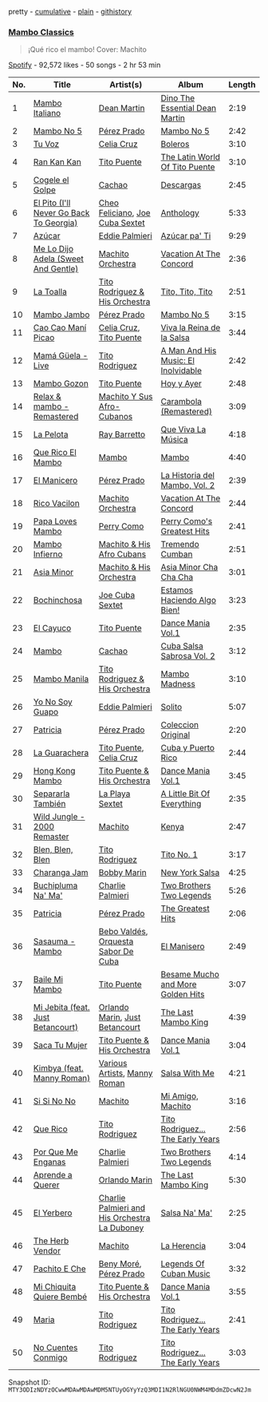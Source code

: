 pretty - [cumulative](/playlists/cumulative/37i9dQZF1DWY3wGocULdzX.md) - [plain](/playlists/plain/37i9dQZF1DWY3wGocULdzX) - [githistory](https://github.githistory.xyz/mackorone/spotify-playlist-archive/blob/main/playlists/plain/37i9dQZF1DWY3wGocULdzX)

### [Mambo Classics](https://open.spotify.com/playlist/37i9dQZF1DWY3wGocULdzX)

> ¡Qué rico el mambo! Cover: Machito

[Spotify](https://open.spotify.com/user/spotify) - 92,572 likes - 50 songs - 2 hr 53 min

| No. | Title | Artist(s) | Album | Length |
|---|---|---|---|---|
| 1 | [Mambo Italiano](https://open.spotify.com/track/5G4JTc4HlIsg7CyiDwoPV2) | [Dean Martin](https://open.spotify.com/artist/49e4v89VmlDcFCMyDv9wQ9) | [Dino The Essential Dean Martin](https://open.spotify.com/album/6D5uTxoH304RXHiLISapHj) | 2:19 |
| 2 | [Mambo No 5](https://open.spotify.com/track/6fJnlY8rYqC37J2u2OeEMf) | [Pérez Prado](https://open.spotify.com/artist/1ZKhPkCXXgtiGgALn4OYtT) | [Mambo No 5](https://open.spotify.com/album/1uTfiWvskpE7pQ7on5qnWi) | 2:42 |
| 3 | [Tu Voz](https://open.spotify.com/track/1lQWRMxlvahpRLzrwSIXNH) | [Celia Cruz](https://open.spotify.com/artist/2weA6hhVqTIN2gSn9PUB9U) | [Boleros](https://open.spotify.com/album/7DSbg77hDxJs4dnvi1qVgj) | 3:10 |
| 4 | [Ran Kan Kan](https://open.spotify.com/track/3FCN9xduajof2MGIJbWdGe) | [Tito Puente](https://open.spotify.com/artist/6SPpCqM8gOzrtICAxN5NuX) | [The Latin World Of Tito Puente](https://open.spotify.com/album/4jDlifFGsIq4Am1bSbCXVH) | 3:10 |
| 5 | [Cogele el Golpe](https://open.spotify.com/track/0lunMiZlsZ7U854GvHMyVZ) | [Cachao](https://open.spotify.com/artist/1Qa5p9ajnRIvq7bfsdtzqQ) | [Descargas](https://open.spotify.com/album/4ghddg6ZQtBZEEoFODQs5W) | 2:45 |
| 6 | [El Pito \(I'll Never Go Back To Georgia\)](https://open.spotify.com/track/4urZ7xOhe9Ss1Yi2t9a9NY) | [Cheo Feliciano](https://open.spotify.com/artist/1Ypa8o8muvDcgOt1YYtcOC), [Joe Cuba Sextet](https://open.spotify.com/artist/7glnjTMVq4r8iNugFbuIqj) | [Anthology](https://open.spotify.com/album/3ukST4dz4n39IwgDiFTk8x) | 5:33 |
| 7 | [Azúcar](https://open.spotify.com/track/4j0CkYOhOdPyWjfpEL1sWM) | [Eddie Palmieri](https://open.spotify.com/artist/2VviFtXYreO6Zn9n8Ibk6C) | [Azúcar pa' Ti](https://open.spotify.com/album/7ABnsWLl8iiyVqkpR9ZRGT) | 9:29 |
| 8 | [Me Lo Dijo Adela \(Sweet And Gentle\)](https://open.spotify.com/track/52kWckaWi8zDRL3r2fQoPv) | [Machito Orchestra](https://open.spotify.com/artist/38FHSGePCxtSwgzzInXhVe) | [Vacation At The Concord](https://open.spotify.com/album/7thOtRH5Z0D9WVyWs8LhWJ) | 2:36 |
| 9 | [La Toalla](https://open.spotify.com/track/7H6Hu1KiXJGh2HnTIkJywv) | [Tito Rodriguez & His Orchestra](https://open.spotify.com/artist/67HW6PKDXtSXN6ANTEQemN) | [Tito, Tito, Tito](https://open.spotify.com/album/18vrXXXmrzZ5os8lqLYn2k) | 2:51 |
| 10 | [Mambo Jambo](https://open.spotify.com/track/5RZ0Y8ae2DuIBPRNjVGkch) | [Pérez Prado](https://open.spotify.com/artist/1ZKhPkCXXgtiGgALn4OYtT) | [Mambo No 5](https://open.spotify.com/album/1uTfiWvskpE7pQ7on5qnWi) | 3:15 |
| 11 | [Cao Cao Maní Picao](https://open.spotify.com/track/4jrV8b9VyVl0bGRDrlReSt) | [Celia Cruz](https://open.spotify.com/artist/2weA6hhVqTIN2gSn9PUB9U), [Tito Puente](https://open.spotify.com/artist/6SPpCqM8gOzrtICAxN5NuX) | [Viva la Reina de la Salsa](https://open.spotify.com/album/5sj5rxV32E8izCz99fNFLU) | 3:44 |
| 12 | [Mamá Güela \- Live](https://open.spotify.com/track/4peboQ0PfWsLbjYNYSPgmB) | [Tito Rodriguez](https://open.spotify.com/artist/10n4KkyM4UDt4pf9H4aDlS) | [A Man And His Music: El Inolvidable](https://open.spotify.com/album/7101EVthCwrld4QKetHmb6) | 2:42 |
| 13 | [Mambo Gozon](https://open.spotify.com/track/0hk1gSyn3wKgdxqF6qaKUZ) | [Tito Puente](https://open.spotify.com/artist/6SPpCqM8gOzrtICAxN5NuX) | [Hoy y Ayer](https://open.spotify.com/album/1Gg0LMPxbrR8SCXtAMveyG) | 2:48 |
| 14 | [Relax & mambo \- Remastered](https://open.spotify.com/track/2MF3bZLaQI65YjRp7H4A1D) | [Machito Y Sus Afro\-Cubanos](https://open.spotify.com/artist/4Xh7yiscGNnJXmwaZcaloB) | [Carambola \(Remastered\)](https://open.spotify.com/album/76O9p5w3ZRzxtbE7KtCUU6) | 3:09 |
| 15 | [La Pelota](https://open.spotify.com/track/4DkK1PenbmoVjSEFMurUFp) | [Ray Barretto](https://open.spotify.com/artist/2h4ndKS2vRWeFLpq8ARu0D) | [Que Viva La Música](https://open.spotify.com/album/567VtThAiuol6fSWSPPTNV) | 4:18 |
| 16 | [Que Rico El Mambo](https://open.spotify.com/track/4ucHP0s9uWaloTQ5HbVyiy) | [Mambo](https://open.spotify.com/artist/3QQyOPRmd24X1Q4ZbYCrQN) | [Mambo](https://open.spotify.com/album/5KAeqB0YySMuy7F7VXVjQo) | 4:40 |
| 17 | [El Manicero](https://open.spotify.com/track/4A0iCzLqX0bmDuDq1YAT59) | [Pérez Prado](https://open.spotify.com/artist/1ZKhPkCXXgtiGgALn4OYtT) | [La Historia del Mambo, Vol\. 2](https://open.spotify.com/album/6fJdrjyuTWOeZboh03i01n) | 2:39 |
| 18 | [Rico Vacilon](https://open.spotify.com/track/22vnfqgJeAKZmVhhK6tXnk) | [Machito Orchestra](https://open.spotify.com/artist/38FHSGePCxtSwgzzInXhVe) | [Vacation At The Concord](https://open.spotify.com/album/7thOtRH5Z0D9WVyWs8LhWJ) | 2:44 |
| 19 | [Papa Loves Mambo](https://open.spotify.com/track/5A4gzphhD7SyZZhQeda8Vv) | [Perry Como](https://open.spotify.com/artist/5v8jlSmAQfrkTjAlpUfWtu) | [Perry Como's Greatest Hits](https://open.spotify.com/album/1Xn52rnZPmftC6oPyNOTfv) | 2:41 |
| 20 | [Mambo Infierno](https://open.spotify.com/track/37IPOyonJjOLmOlns8RXhx) | [Machito & His Afro Cubans](https://open.spotify.com/artist/48uvJVs3amPDYGr4EZoRg9) | [Tremendo Cumban](https://open.spotify.com/album/14u4OthZTF7D0z40hy7OmK) | 2:51 |
| 21 | [Asia Minor](https://open.spotify.com/track/1ZU7un2BX6J98BibBv8cmO) | [Machito & His Orchestra](https://open.spotify.com/artist/14IhDLK3FnairSloyYjw9h) | [Asia Minor Cha Cha Cha](https://open.spotify.com/album/0OelWTAicp39Y93KJBWJA2) | 3:01 |
| 22 | [Bochinchosa](https://open.spotify.com/track/7L4eODuSL77fkoVioQD0Mo) | [Joe Cuba Sextet](https://open.spotify.com/artist/7glnjTMVq4r8iNugFbuIqj) | [Estamos Haciendo Algo Bien!](https://open.spotify.com/album/6qbLn5WNxrKGzzYQENyUmX) | 3:23 |
| 23 | [El Cayuco](https://open.spotify.com/track/3j05qtcQlRIVF0a2DOoO68) | [Tito Puente](https://open.spotify.com/artist/6SPpCqM8gOzrtICAxN5NuX) | [Dance Mania Vol.1](https://open.spotify.com/album/1XjabdmwipT62cLSZV45SU) | 2:35 |
| 24 | [Mambo](https://open.spotify.com/track/5EHfeFLbEWeYeNDzTyFby2) | [Cachao](https://open.spotify.com/artist/1Qa5p9ajnRIvq7bfsdtzqQ) | [Cuba Salsa Sabrosa Vol\. 2](https://open.spotify.com/album/4TRIu8j6ea1pfnPMzbrHjT) | 3:12 |
| 25 | [Mambo Manila](https://open.spotify.com/track/0gyejcE44IsekC8hL6aylF) | [Tito Rodriguez & His Orchestra](https://open.spotify.com/artist/67HW6PKDXtSXN6ANTEQemN) | [Mambo Madness](https://open.spotify.com/album/37adSaGjRerybXzNjcry13) | 3:10 |
| 26 | [Yo No Soy Guapo](https://open.spotify.com/track/5xg8xey3cg0LvsY72ssgeI) | [Eddie Palmieri](https://open.spotify.com/artist/2VviFtXYreO6Zn9n8Ibk6C) | [Solito](https://open.spotify.com/album/6AY69nRRUOsqIoQauepZM2) | 5:07 |
| 27 | [Patricia](https://open.spotify.com/track/2bwhOdCOLgQ8v6xStAqnju) | [Pérez Prado](https://open.spotify.com/artist/1ZKhPkCXXgtiGgALn4OYtT) | [Coleccion Original](https://open.spotify.com/album/1hu7GjmtnChBUBDLZjb2Mb) | 2:20 |
| 28 | [La Guarachera](https://open.spotify.com/track/7kWdf24d03AheJu4KF4mo3) | [Tito Puente](https://open.spotify.com/artist/6SPpCqM8gOzrtICAxN5NuX), [Celia Cruz](https://open.spotify.com/artist/2weA6hhVqTIN2gSn9PUB9U) | [Cuba y Puerto Rico](https://open.spotify.com/album/1P7Ucst33FwWbnoCj0TlNw) | 2:44 |
| 29 | [Hong Kong Mambo](https://open.spotify.com/track/1QLC5yG0vyDMXsShhpsGsX) | [Tito Puente & His Orchestra](https://open.spotify.com/artist/1zN5Et4jcH3XQ0b60IGmp1) | [Dance Mania Vol.1](https://open.spotify.com/album/1XjabdmwipT62cLSZV45SU) | 3:45 |
| 30 | [Separarla También](https://open.spotify.com/track/2uUimJq18JcrZjgkuvLuMa) | [La Playa Sextet](https://open.spotify.com/artist/2sOjbVJo60mStZl19NDcUn) | [A Little Bit Of Everything](https://open.spotify.com/album/49CPTtkajDw9XAcUafNgrY) | 2:35 |
| 31 | [Wild Jungle \- 2000 Remaster](https://open.spotify.com/track/0uoOBKdEsBzqKjondmUTli) | [Machito](https://open.spotify.com/artist/3mdrgtEX1xhiauu3Pn06LL) | [Kenya](https://open.spotify.com/album/1BHUIrORQwywRkl5cjapQz) | 2:47 |
| 32 | [Blen, Blen, Blen](https://open.spotify.com/track/0koL9KgFF8DiuNExstwl4X) | [Tito Rodriguez](https://open.spotify.com/artist/10n4KkyM4UDt4pf9H4aDlS) | [Tito No\. 1](https://open.spotify.com/album/7CRlAAlopAiJb5jimIkCGn) | 3:17 |
| 33 | [Charanga Jam](https://open.spotify.com/track/3iHMDoxbOqkoA9uUJR2yes) | [Bobby Marin](https://open.spotify.com/artist/1M6SRxoB7bSY1M8WbwIeF3) | [New York Salsa](https://open.spotify.com/album/1v4ffpwV9H6YkuZ2jVF9wu) | 4:25 |
| 34 | [Buchipluma Na' Ma'](https://open.spotify.com/track/66eyTpvxV8aMlyR1gN6XHt) | [Charlie Palmieri](https://open.spotify.com/artist/1qNctKAgK8LDV3agmP8ukS) | [Two Brothers Two Legends](https://open.spotify.com/album/4znxzsJdCVRIdANotJMDwh) | 5:26 |
| 35 | [Patricia](https://open.spotify.com/track/4wO8kx1gRvcTP10kqpo6VH) | [Pérez Prado](https://open.spotify.com/artist/1ZKhPkCXXgtiGgALn4OYtT) | [The Greatest Hits](https://open.spotify.com/album/0vGItNEPaOCI3mOB7he2Ux) | 2:06 |
| 36 | [Sasauma \- Mambo](https://open.spotify.com/track/0gxKSoP8PGv1Xwis1J2EWO) | [Bebo Valdés](https://open.spotify.com/artist/3qeECzqe5c7ssusMaDdwbj), [Orquesta Sabor De Cuba](https://open.spotify.com/artist/59ZNpioUB3Erkn4cZy1eGO) | [El Manisero](https://open.spotify.com/album/35GjYQu1NvqoJz1uXbtddK) | 2:49 |
| 37 | [Baile Mi Mambo](https://open.spotify.com/track/4hj0qM3g6ioPpDdBqBxVGK) | [Tito Puente](https://open.spotify.com/artist/6SPpCqM8gOzrtICAxN5NuX) | [Besame Mucho and More Golden Hits](https://open.spotify.com/album/55iu99b3CQUneNy1hTeRig) | 3:07 |
| 38 | [Mi Jebita \(feat\. Just Betancourt\)](https://open.spotify.com/track/3Qt23kKNKJot7OaC2ywCFx) | [Orlando Marin](https://open.spotify.com/artist/1uH7tVnnXDsQWjtJOZH5ID), [Just Betancourt](https://open.spotify.com/artist/1qnB8QE8FRjCjrGgVehIwp) | [The Last Mambo King](https://open.spotify.com/album/3NqOdIbHCHnw1wbfYBWv9j) | 4:39 |
| 39 | [Saca Tu Mujer](https://open.spotify.com/track/6E2a4v0Sj2I5vAuaJb2UMO) | [Tito Puente & His Orchestra](https://open.spotify.com/artist/1zN5Et4jcH3XQ0b60IGmp1) | [Dance Mania Vol.1](https://open.spotify.com/album/1XjabdmwipT62cLSZV45SU) | 3:04 |
| 40 | [Kimbya \(feat\. Manny Roman\)](https://open.spotify.com/track/5F9gVtm6rD5uGlkPgfXzRt) | [Various Artists](https://open.spotify.com/artist/0LyfQWJT6nXafLPZqxe9Of), [Manny Roman](https://open.spotify.com/artist/1ovL4YOHbcfY0OFDC5b8ap) | [Salsa With Me](https://open.spotify.com/album/3kTrNkkPo0Vi3X5RSI6ygQ) | 4:21 |
| 41 | [Si Si No No](https://open.spotify.com/track/0u7PjYa0zIkQSor0a3gFgJ) | [Machito](https://open.spotify.com/artist/3mdrgtEX1xhiauu3Pn06LL) | [Mi Amigo, Machito](https://open.spotify.com/album/2lKq4rYdg8Byf3O7EkiZap) | 3:16 |
| 42 | [Que Rico](https://open.spotify.com/track/0h4r17dBbbT9TV5YZxQO0Z) | [Tito Rodriguez](https://open.spotify.com/artist/10n4KkyM4UDt4pf9H4aDlS) | [Tito Rodriguez..\. The Early Years](https://open.spotify.com/album/4k1RqHzMQgsODHYkMJHAMY) | 2:56 |
| 43 | [Por Que Me Enganas](https://open.spotify.com/track/6a5wswScOVS0b7Zns14jQ5) | [Charlie Palmieri](https://open.spotify.com/artist/1qNctKAgK8LDV3agmP8ukS) | [Two Brothers Two Legends](https://open.spotify.com/album/4znxzsJdCVRIdANotJMDwh) | 4:14 |
| 44 | [Aprende a Querer](https://open.spotify.com/track/0E9Vx2zk4gNdteduH9tNE7) | [Orlando Marin](https://open.spotify.com/artist/1uH7tVnnXDsQWjtJOZH5ID) | [The Last Mambo King](https://open.spotify.com/album/3NqOdIbHCHnw1wbfYBWv9j) | 5:30 |
| 45 | [El Yerbero](https://open.spotify.com/track/0Ix8RTtzO4v6lC8mlpXkVq) | [Charlie Palmieri and His Orchestra La Duboney](https://open.spotify.com/artist/1jqzqfKGgaSN517pbyIdRh) | [Salsa Na' Ma'](https://open.spotify.com/album/1ETJ89KjLOTBrBrAG2Dv8W) | 2:25 |
| 46 | [The Herb Vendor](https://open.spotify.com/track/3ZIClXUDVFwnvUssqD3OKU) | [Machito](https://open.spotify.com/artist/3mdrgtEX1xhiauu3Pn06LL) | [La Herencia](https://open.spotify.com/album/3GOBlGfrkA9AmjdsBcRX3G) | 3:04 |
| 47 | [Pachito E Che](https://open.spotify.com/track/5ZYO9ETsTxLMXfhzSmUTfA) | [Beny Moré](https://open.spotify.com/artist/1Sp47peMTI9na8FTY4yHJw), [Pérez Prado](https://open.spotify.com/artist/1ZKhPkCXXgtiGgALn4OYtT) | [Legends Of Cuban Music](https://open.spotify.com/album/6tviOtL10UFy6Or8rpjlfR) | 3:32 |
| 48 | [Mi Chiquita Quiere Bembé](https://open.spotify.com/track/5GbOYy9AZHOjeZCd3gAa2D) | [Tito Puente & His Orchestra](https://open.spotify.com/artist/1zN5Et4jcH3XQ0b60IGmp1) | [Dance Mania Vol.1](https://open.spotify.com/album/1XjabdmwipT62cLSZV45SU) | 3:55 |
| 49 | [Maria](https://open.spotify.com/track/1vywnMmHHTm8D4zpqq4TdP) | [Tito Rodriguez](https://open.spotify.com/artist/10n4KkyM4UDt4pf9H4aDlS) | [Tito Rodriguez..\. The Early Years](https://open.spotify.com/album/4k1RqHzMQgsODHYkMJHAMY) | 2:41 |
| 50 | [No Cuentes Conmigo](https://open.spotify.com/track/55mhyCZbjoVCelyCmwR3du) | [Tito Rodriguez](https://open.spotify.com/artist/10n4KkyM4UDt4pf9H4aDlS) | [Tito Rodriguez..\. The Early Years](https://open.spotify.com/album/4k1RqHzMQgsODHYkMJHAMY) | 3:03 |

Snapshot ID: `MTY3ODIzNDYzOCwwMDAwMDAwMDM5NTUyOGYyYzQ3MDI1N2RlNGU0NWM4MDdmZDcwN2Jm`

